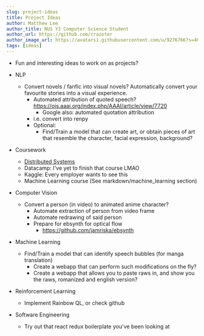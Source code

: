 ```yaml
---
slug: project-ideas
title: Project Ideas
author: Matthew Lee
author_title: NUS Y3 Computer Science Student
author_url: https://github.com/crazoter
author_image_url: https://avatars1.githubusercontent.com/u/9276766?s=460&u=a827522208afc597e6510afe592ec2674ac11dad&v=4
tags: [ideas]
---
```


* Fun and interesting ideas to work on as projects?
  
* NLP
  * Convert novels / fanfic into visual novels? Automatically convert your favourite stories into a visual experience.
    * Automated attribution of quoted speech? https://ojs.aaai.org/index.php/AAAI/article/view/7720
      * Google also: automated quotation attribution
    * i.e. convert into renpy
    * Optional:
      * Find/Train a model that can create art, or obtain pieces of art that resemble the character, facial expression, background?

* Coursework
  * [Distributed Systems](https://nusdistsys.github.io/notes/1920s2_course_info/)
  * Datacamp: I've yet to finish that course LMAO
  * Kaggle: Every employer wants to see this
  * Machine Learning course (See markdown/machine_learning section)

* Computer Vision
  * Convert a person (in video) to animated anime character?
    * Automate extraction of person from video frame
    * Automate redrawing of said person
    * Prepare for ebsynth for optical flow
      * https://github.com/jamriska/ebsynth

* Machine Learning
  * Find/Train a model that can identify speech bubbles (for manga translation)
    * Create a webapp that can perform such modifications on the fly?
    * Create a webapp that allows you to paste raws in, and show you the raws, romanized and english version?

* Reinforcement Learning
  * Implement Rainbow QL, or check github

* Software Engineering
  * Try out that react redux boilerplate you've been looking at